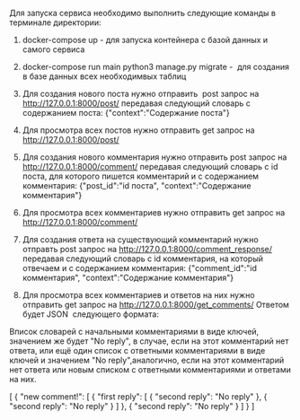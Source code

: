 Для запуска сервиса необходимо выполнить следующие команды в терминале директории:
1. docker-compose up - для запуска контейнера с базой данных и самого сервиса
2. docker-compose run main python3 manage.py migrate -  для создания в базе данных всех необходимвых таблиц

1. Для создания нового поста нужно отправить  post запрос на http://127.0.0.1:8000/post/ передавая следующий словарь с содержанием поста:
{"context":"Содержание поста"}

2. Для просмотра всех постов нужно отправить get запрос на http://127.0.0.1:8000/post/

3. Для создания нового комментария нужно отправить post запрос на http://127.0.0.1:8000/comment/ передавая следующий словарь с id поста, для которого пишется комментарий и 
с содержанием комментария:
{"post_id":"id поста", "context":"Содержание комментария"}

4. Для просмотра всех комментариев нужно отправить get запрос на http://127.0.0.1:8000/comment/

5. Для создания ответа на существующий комментарий нужно отправть post запрос на http://127.0.0.1:8000/comment_response/ передавая следующий словарь с id комментария, на который отвечаем и с содержанием комментария:
{"comment_id":"id комментария", "context":"Содержание комментария"}

4. Для просмотра всех комментариев и ответов на них нужно отправить get запрос на http://127.0.0.1:8000/get_comments/
Ответом будет JSON  следующего формата:

Вписок словарей с начальными комментариями в виде ключей, значением же будет "No reply", в случае, если на этот комментарий нет ответа, или ещё один список
с ответными комментариями в виде ключей и значением "No reply",аналогично, если на этот комментарий нет ответа или новым списком с ответными комментариями
и ответами на них.

[
    {
        "new comment!": [
            {
                "first reply": [
                    {
                        "second reply": "No reply"
                    },
                    {
                        "second reply": "No reply"
                    }
                ]
            },
            {
                "second reply": "No reply"
            }
        ]
    }
]
